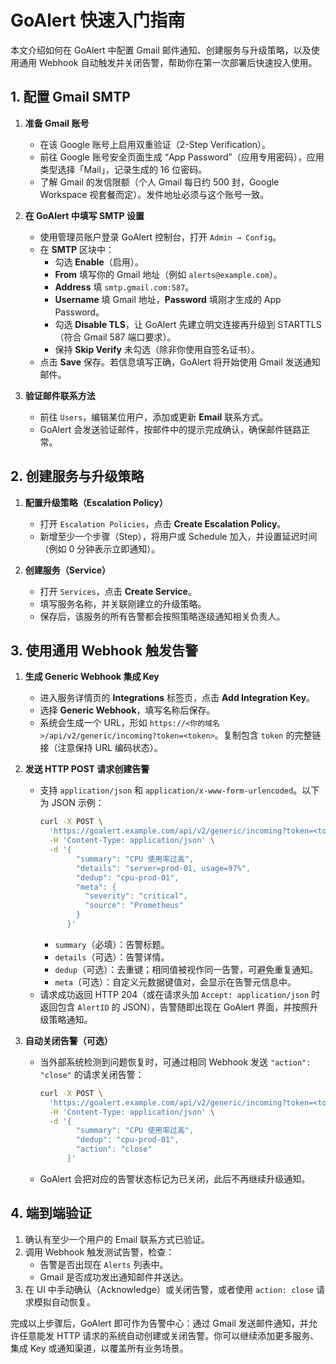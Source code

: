 # GoAlert 快速入门指南

本文介绍如何在 GoAlert 中配置 Gmail 邮件通知、创建服务与升级策略，以及使用通用 Webhook 自动触发并关闭告警，帮助你在第一次部署后快速投入使用。

## 1. 配置 Gmail SMTP

1. **准备 Gmail 账号**
   - 在该 Google 账号上启用双重验证（2-Step Verification）。
   - 前往 Google 账号安全页面生成 “App Password”（应用专用密码），应用类型选择「Mail」，记录生成的 16 位密码。
   - 了解 Gmail 的发信限额（个人 Gmail 每日约 500 封，Google Workspace 视套餐而定）。发件地址必须与这个账号一致。

2. **在 GoAlert 中填写 SMTP 设置**
   - 使用管理员账户登录 GoAlert 控制台，打开 `Admin → Config`。
   - 在 **SMTP** 区块中：
     - 勾选 **Enable**（启用）。
     - **From** 填写你的 Gmail 地址（例如 `alerts@example.com`）。
     - **Address** 填 `smtp.gmail.com:587`。
     - **Username** 填 Gmail 地址，**Password** 填刚才生成的 App Password。
     - 勾选 **Disable TLS**，让 GoAlert 先建立明文连接再升级到 STARTTLS（符合 Gmail 587 端口要求）。
     - 保持 **Skip Verify** 未勾选（除非你使用自签名证书）。
   - 点击 **Save** 保存。若信息填写正确，GoAlert 将开始使用 Gmail 发送通知邮件。

3. **验证邮件联系方法**
   - 前往 `Users`，编辑某位用户，添加或更新 **Email** 联系方式。
   - GoAlert 会发送验证邮件，按邮件中的提示完成确认，确保邮件链路正常。

## 2. 创建服务与升级策略

1. **配置升级策略（Escalation Policy）**
   - 打开 `Escalation Policies`，点击 **Create Escalation Policy**。
   - 新增至少一个步骤（Step），将用户或 Schedule 加入，并设置延迟时间（例如 0 分钟表示立即通知）。

2. **创建服务（Service）**
   - 打开 `Services`，点击 **Create Service**。
   - 填写服务名称，并关联刚建立的升级策略。
   - 保存后，该服务的所有告警都会按照策略逐级通知相关负责人。

## 3. 使用通用 Webhook 触发告警

1. **生成 Generic Webhook 集成 Key**
   - 进入服务详情页的 **Integrations** 标签页，点击 **Add Integration Key**。
   - 选择 **Generic Webhook**，填写名称后保存。
   - 系统会生成一个 URL，形如 `https://<你的域名>/api/v2/generic/incoming?token=<token>`。复制包含 `token` 的完整链接（注意保持 URL 编码状态）。

2. **发送 HTTP POST 请求创建告警**
   - 支持 `application/json` 和 `application/x-www-form-urlencoded`。以下为 JSON 示例：
     ```bash
     curl -X POST \
       'https://goalert.example.com/api/v2/generic/incoming?token=<token>' \
       -H 'Content-Type: application/json' \
       -d '{
             "summary": "CPU 使用率过高",
             "details": "server=prod-01, usage=97%",
             "dedup": "cpu-prod-01",
             "meta": {
               "severity": "critical",
               "source": "Prometheus"
             }
           }'
     ```
     - `summary`（必填）：告警标题。
     - `details`（可选）：告警详情。
     - `dedup`（可选）：去重键；相同值被视作同一告警，可避免重复通知。
     - `meta`（可选）：自定义元数据键值对，会显示在告警元信息中。
   - 请求成功返回 HTTP 204（或在请求头加 `Accept: application/json` 时返回包含 `AlertID` 的 JSON），告警随即出现在 GoAlert 界面，并按照升级策略通知。

3. **自动关闭告警（可选）**
   - 当外部系统检测到问题恢复时，可通过相同 Webhook 发送 `"action": "close"` 的请求关闭告警：
     ```bash
     curl -X POST \
       'https://goalert.example.com/api/v2/generic/incoming?token=<token>' \
       -H 'Content-Type: application/json' \
       -d '{
             "summary": "CPU 使用率过高",
             "dedup": "cpu-prod-01",
             "action": "close"
           }'
     ```
   - GoAlert 会把对应的告警状态标记为已关闭，此后不再继续升级通知。

## 4. 端到端验证

1. 确认有至少一个用户的 Email 联系方式已验证。
2. 调用 Webhook 触发测试告警，检查：
   - 告警是否出现在 `Alerts` 列表中。
   - Gmail 是否成功发出通知邮件并送达。
3. 在 UI 中手动确认（Acknowledge）或关闭告警，或者使用 `action: close` 请求模拟自动恢复。

完成以上步骤后，GoAlert 即可作为告警中心：通过 Gmail 发送邮件通知，并允许任意能发 HTTP 请求的系统自动创建或关闭告警。你可以继续添加更多服务、集成 Key 或通知渠道，以覆盖所有业务场景。
